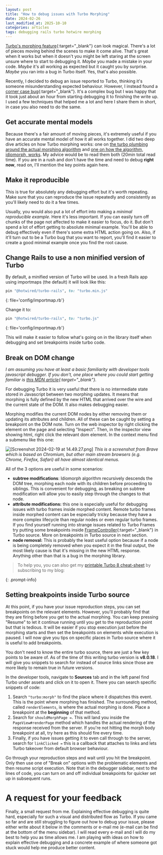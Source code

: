 ```yaml
---
layout: post
title: "How to debug issues with Turbo Morphing"
date: 2024-02-26
last_modified_at: 2025-10-10
categories: articles
tags: debugging rails turbo hotwire morphing
---
```


[Turbo's morphing feature](https://turbo.hotwired.dev/handbook/page_refreshes){:target="\_blank"} can look magical. There's a lot of pieces
moving behind the scenes to make it come alive. That's great when it works but when it doesn't you might be left staring
at the screen unsure where to start to debugging it. *Maybe* you made a mistake in your code. *Maybe* it's all working as
expected but it caught you by surprise. *Maybe* you ran into a bug in Turbo itself. Yes, that's also possible.

Recently, I decided to debug an issue reported to Turbo, thinking it's someone misunderstanding expected behaviour.
However, I instead found a [corner case bug](https://github.com/hotwired/turbo/issues/1158#issuecomment-1938477505){:target="\_blank"}.
It's a complex bug but I was happy that it took just about an hour from starting debugging it to finishing the write up.
I used a few techniques that helped me a lot and here I share them in short, in case you also need to do the same.

## Get accurate mental models

Because there's a fair amount of moving pieces, it's extremely useful if you have an accurate mental model of how it
all works together. I did two deep dive articles on how Turbo morphing works: one on
[the turbo plumbing around the actual morphing algorithm](/articles/turbo-morphing-deep-dive) and
[one on how the algorithm, idiomorph, works](/articles/turbo-morphing-deep-dive-idiomorph). My advice would be to read
them both (20min total read time). If you are in a rush and don't have the time and need to debug **right now**,
read on, I'll mention the key points again here.

## Make it reproducible

This is true for absolutely any debugging effort but it's worth repeating. Make sure that you can reproduce the issue
repeatedly and consistently as you'll likely need to do it a few times.

Usually, you would also put a lot of effort into making a *minimal reproducible example*. Here it's less important.
If you can easily turn off chunks of the page not affected to make it easier to focus, do it. But don't spend a lot of
effort getting to absolute minimal example. You'll be able to debug effectively even if there's some extra HTML action
going on. Also, if it'll turn out to be a Turbo bug that you want to report, you'll find it easier to create a good
minimal example once you find the root cause.

## Change Rails to use a non minified version of Turbo

By default, a minified version of Turbo will be used. In a fresh Rails app using importmaps (the default) it will look like this:
```ruby
pin "@hotwired/turbo-rails", to: "turbo.min.js"
```
{: file='config/importmap.rb'}

Change it to:
```ruby
pin "@hotwired/turbo-rails", to: "turbo.js"
```
{: file='config/importmap.rb'}

This will make it easier to follow what's going on in the library itself when debugging and set breakpoints inside turbo code.

## Break on DOM change

*I am assuming you have at least a basic familiarity with developer tools javascript debugger. If you don't, one place
where you could start getting familiar is [this MDN article](https://developer.mozilla.org/en-US/docs/Learn/Common_questions/Tools_and_setup/What_are_browser_developer_tools#the_javascript_debugger){:target="\_blank"}.*

For debugging Turbo it is very useful that there is no intermediate state stored in Javascript between two morphing updates.
It means that morphing is fully defined by the new HTML that arrived over the wire and the current state of the DOM.
It also makes debugging easier.

Morphing modifies the current DOM nodes by either removing them or updating its attributes and children. All of these can
be caught by setting a breakpoint on the DOM note. Turn on the web inspector by right clicking the element on the page
and selecting "Inspect". Then, in the inspector view showing html, right click the relevant dom element. In the context
menu find a submenu like this one:

![[Screenshot 2024-02-19 at 14.49.27.png]](/assets/img/posts/browser-break-on-element.png)
*This is a screenshot from Brave which is based on Chromium, but other main stream browsers (e.g. Chrome, Firefox, Safari) all have almost identical menus.*

All of the 3 options are useful in some scenarios:
- **subtree modifications**: Idiomorph algorithm recursively descends the DOM tree, morphing each node with its children before proceeding to siblings. This is convenient for debugging, as breaking on subtree modification will allow you to easily step through the changes to that node.
- **attribute modifications:** this one is especially useful for debugging issues with turbo frames inside morphed content. Remote turbo frames inside morphed content can be especially tricky because they have a more complex lifecycle than regular nodes or even regular turbo frames. If you find yourself running into strange issues related to Turbo Frames try putting some breakpoints inside [FrameController](https://github.com/hotwired/turbo/blob/main/src/core/frames/frame_controller.js){:target="\_blank"} in Turbo source. More on breakpoints in Turbo source in next section.
- **node removal:** This is probably the least useful option because if a node is being completely removed when you expect it in the final output, the most likely cause is that it's missing in the new HTML response. Anything other than that is a bug in the morphing library.


> To help you, you can also get my [printable Turbo 8 cheat-sheet](/cheatsheet) by subscribing to my blog:
> <script async data-uid="c481ada422" src="https://thoughtful-producer-2834.ck.page/c481ada422/index.js"></script>
{: .prompt-info}

## Setting breakpoints inside Turbo source

At this point, if you have your issue reproduction steps, you can set breakpoints on the relevant elements. However, you'll probably find that they are firing before you get to the actual morphing. You can keep pressing "Resume" to let it continue running until you get to the reproduction point but that is tedious. It will be easier if you stop execution just before the morphing starts and then set the breakpoints on elements while execution is paused. I will now give you tips on specific places in Turbo source where it is useful to add breakpoints.

You don't need to know the entire turbo source, there are just a few key points to be aware of. As of the time of this writing turbo version is **v8.0.18**. I will give you snippets to search for instead of source links since those are more likely to remain true in future versions.

In the developer tools, navigate to **Sources** tab and in the left panel find Turbo under assets and click on it to open it. There you can search specific snippets of code:
1. Search `"turbo:morph"` to find the place where it dispatches this event. This is the point where morphing has finished. The surrounding method, called `renderElements`, is where the actual morphing is done.  Place a breakpoint at the **beginning** of that method.
2. Search for `shouldMorphPage =`. This will land you inside the `PageView#renderPage` method which handles the actual rendering of the response received from the server. If you're not hitting the morph body breakpoint at all, try here as this should fire every time.
3. Finally, if you have issues getting it to even call through to the server, search for `linkClicked =` this is a callback that attaches to links and lets Turbo takeover from default browser behaviour.

Go through your reproduction steps and wait until you hit the breakpoint. Only then use one of "Break on" options with the problematic elements and then resume script execution. Note that in the debugger sidebar, next to the lines of code, you can turn on and off individual breakpoints for quicker set up in subsequent runs.

# A request for your feedback

Finally, a small request from me. Explaining effective debugging is quite hard, especially for such a visual and distributed flow as Turbo. If you came so far and are still struggling to figure out how to debug your issue, please either write about it below in the comments or e-mail me (e-mail can be find at the bottom of the menu sidebar). I will read every e-mail and I will do my best to help you as time allows me. I am playing with ideas on how to explain effective debugging and a concrete example of where someone got stuck would help me produce better content.
